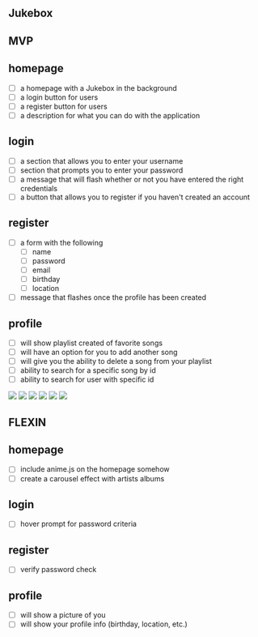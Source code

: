 ## Jukebox

## MVP 

## homepage 
- [ ] a homepage with a Jukebox in the background 
- [ ] a login button for users 
- [ ] a register button for users 
- [ ] a description for what you can do with the application 

## login 
- [ ] a section that allows you to enter your username 
- [ ] section that prompts you to enter your password
- [ ] a message that will flash whether or not you have entered the right credentials 
- [ ] a button that allows you to register if you haven't created an account 

## register 
- [ ] a form with the following
    - [ ] name
    - [ ] password
    - [ ] email
    - [ ] birthday
    - [ ] location
- [ ] message that flashes once the profile has been created 

## profile 
- [ ] will show playlist created of favorite songs
- [ ] will have an option for you to add another song
- [ ] will give you the ability to delete a song from your playlist 
- [ ] ability to search for a specific song by id 
- [ ] ability to search for user with specific id

![](IMG_3005.jpeg)
![](IMG_3006.jpeg)
![](IMG_3007.jpeg)
![](IMG_3008.jpeg)
![](IMG_2020-07-02.jpeg)
![](IMG-07-02.jpeg)


## FLEXIN

## homepage
- [ ] include anime.js on the homepage somehow
- [ ] create a carousel effect with artists albums

## login
- [ ] hover prompt for password criteria 


## register 
- [ ] verify password check

## profile
- [ ] will show a picture of you
- [ ] will show your profile info (birthday, location, etc.)